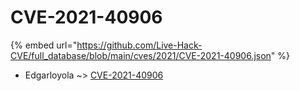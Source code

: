 # CVE-2021-40906
{% embed url="https://github.com/Live-Hack-CVE/full_database/blob/main/cves/2021/CVE-2021-40906.json" %}

* Edgarloyola ~> [CVE-2021-40906](https://www.alice-snow.ru/2021/database/cve-2021-40906/cve-2021-40906-edgarloyola)